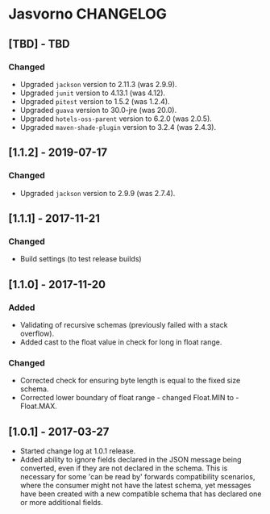 # Jasvorno CHANGELOG

## [TBD] - TBD
### Changed
- Upgraded `jackson` version to 2.11.3 (was 2.9.9).
- Upgraded `junit` version to 4.13.1 (was 4.12).
- Upgraded `pitest` version to 1.5.2 (was 1.2.4).
- Upgraded `guava` version to 30.0-jre (was 20.0).
- Upgraded `hotels-oss-parent` version to 6.2.0 (was 2.0.5).
- Upgraded `maven-shade-plugin` version to 3.2.4 (was 2.4.3).

## [1.1.2] - 2019-07-17
### Changed
- Upgraded `jackson` version to 2.9.9 (was 2.7.4).

## [1.1.1] - 2017-11-21
### Changed
- Build settings (to test release builds)

## [1.1.0] - 2017-11-20
### Added
- Validating of recursive schemas (previously failed with a stack overflow). 
- Added cast to the float value in check for long in float range.

### Changed
- Corrected check for ensuring byte length is equal to the fixed size schema.
- Corrected lower boundary of float range - changed Float.MIN to -Float.MAX.

## [1.0.1] - 2017-03-27
- Started change log at 1.0.1 release.
- Added ability to ignore fields declared in the JSON message being converted, even if they are not declared in the schema. This is necessary for some 'can be read by' forwards compatibility scenarios, where the consumer might not have the latest schema, yet messages have been created with a new compatible schema that has declared one or more additional fields.

